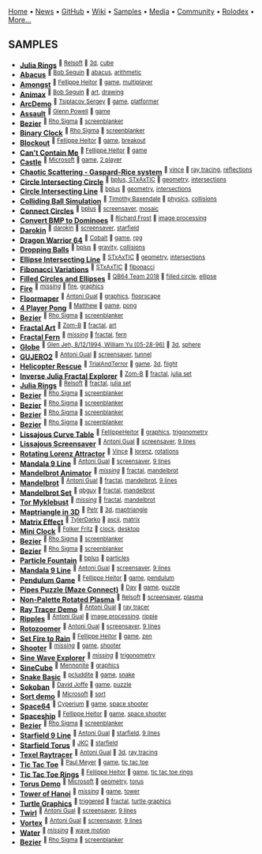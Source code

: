[Home](https://qb64.com) • [News](/news.html) • [GitHub](/github.html) • [Wiki](/wiki.html) • [Samples](/samples.html) • [Media](/media.html) • [Community](/community.html) • [Rolodex](/rolodex.html) • [More...](/more.html)

## SAMPLES

- **[Julia Rings](samples/3D-Cube/index)** <sup>🐝 [Relsoft](samples/relsoft) 🔗 [3d](samples/3d), [cube](samples/cube)</sup>
- **[Abacus](samples/Abacus/index)** <sup>🐝 [Bob Seguin](samples/bob-seguin) 🔗 [abacus](samples/abacus), [arithmetic](samples/arithmetic)</sup>
- **[Amongst](samples/Amongst/index)** <sup>🐝 [Fellippe Heitor](samples/fellippe-heitor) 🔗 [game](samples/game), [multiplayer](samples/multiplayer)</sup>
- **[Animax](samples/Animax/index)** <sup>🐝 [Bob Seguin](samples/bob-seguin) 🔗 [art](samples/art), [drawing](samples/drawing)</sup>
- **[ArcDemo](samples/Arc-Demo/index)** <sup>🐝 [Tsiplacov Sergey](samples/tsiplacov-sergey) 🔗 [game](samples/game), [platformer](samples/platformer)</sup>
- **[Assault](samples/Assault/index)** <sup>🐝 [Glenn Powell](samples/glenn-powell) 🔗 [game](samples/game)</sup>
- **[Bezier](samples/Bezier/index)** <sup>🐝 [Rho Sigma](samples/rho-sigma) 🔗 [screenblanker](samples/screenblanker)</sup>
- **[Binary Clock](samples/Binary-Clock/index)** <sup>🐝 [Rho Sigma](samples/rho-sigma) 🔗 [screenblanker](samples/screenblanker)</sup>
- **[Blockout](samples/Blockout/index)** <sup>🐝 [Fellippe Heitor](samples/fellippe-heitor) 🔗 [game](samples/game), [breakout](samples/breakout)</sup>
- **[Can't Contain Me](samples/Cant-Contain-Me/index)** <sup>🐝 [Fellippe Heitor](samples/fellippe-heitor) 🔗 [game](samples/game)</sup>
- **[Castle](samples/Castle/index)** <sup>🐝 [Microsoft](samples/microsoft) 🔗 [game](samples/game), [2 player](samples/2-player)</sup>
- **[Chaotic Scattering - Gaspard-Rice system](samples/Chaotic-Scattering/index)** <sup>🐝 [vince](samples/vince) 🔗 [ray tracing](samples/ray-tracing), [reflections](samples/reflections)</sup>
- **[Circle Intersecting Circle](samples/Circle-Intersecting-Circle/index)** <sup>🐝 [bplus, STxAxTIC](samples/bplus,-stxaxtic) 🔗 [geometry](samples/geometry), [intersections](samples/intersections)</sup>
- **[Circle Intersecting Line](samples/Circle-Intersecting-Line/index)** <sup>🐝 [bplus](samples/bplus) 🔗 [geometry](samples/geometry), [intersections](samples/intersections)</sup>
- **[Colliding Ball Simulation](samples/Colliding-Ball-Simulation/index)** <sup>🐝 [Timothy Baxendale](samples/timothy-baxendale) 🔗 [physics](samples/physics), [collisions](samples/collisions)</sup>
- **[Connect Circles](samples/Connect-Circles/index)** <sup>🐝 [bplus](samples/bplus) 🔗 [screensaver](samples/screensaver), [mosaic](samples/mosaic)</sup>
- **[Convert BMP to Dominoes](samples/Convert-BMP-to-Dominoes/index)** <sup>🐝 [Richard Frost](samples/richard-frost) 🔗 [image processing](samples/image-processing)</sup>
- **[Darokin](samples/Darokin/index)** <sup>🐝 [darokin](samples/darokin) 🔗 [screensaver](samples/screensaver), [starfield](samples/starfield)</sup>
- **[Dragon Warrior 64](samples/Dragon-Warrior/index)** <sup>🐝 [Cobalt](samples/cobalt) 🔗 [game](samples/game), [rpg](samples/rpg)</sup>
- **[Dropping Balls](samples/Dropping-Balls/index)** <sup>🐝 [bplus](samples/bplus) 🔗 [gravity](samples/gravity), [collisions](samples/collisions)</sup>
- **[Ellipse Intersecting Line](samples/Ellipse-Intersecting-Line/index)** <sup>🐝 [STxAxTIC](samples/stxaxtic) 🔗 [geometry](samples/geometry), [intersections](samples/intersections)</sup>
- **[Fibonacci Variations](samples/Fibonacci-Variations/index)** <sup>🐝 [STxAxTIC](samples/stxaxtic) 🔗 [fibonacci](samples/fibonacci)</sup>
- **[Filled Circles and Ellipses](samples/Filled-Circles-and-Ellipses/index)** <sup>🐝 [QB64 Team 2018](samples/qb64-team-2018) 🔗 [filled circle](samples/filled-circle), [ellipse](samples/ellipse)</sup>
- **[Fire](samples/Fire/index)** <sup>🐝 [*missing*](samples/author_missing) 🔗 [fire](samples/fire), [graphics](samples/graphics)</sup>
- **[Floormaper](samples/Floormaper/index)** <sup>🐝 [Antoni Gual](samples/antoni-gual) 🔗 [graphics](samples/graphics), [floorscape](samples/floorscape)</sup>
- **[4 Player Pong](samples/Four-Player-Pong/index)** <sup>🐝 [Matthew](samples/matthew) 🔗 [game](samples/game), [pong](samples/pong)</sup>
- **[Bezier](samples/Fractal/index)** <sup>🐝 [Rho Sigma](samples/rho-sigma) 🔗 [screenblanker](samples/screenblanker)</sup>
- **[Fractal Art](samples/Fractal-Art/index)** <sup>🐝 [Zom-B](samples/zom-b) 🔗 [fractal](samples/fractal), [art](samples/art)</sup>
- **[Fractal Fern](samples/Fractal-Fern/index)** <sup>🐝 [*missing*](samples/author_missing) 🔗 [fractal](samples/fractal), [fern](samples/fern)</sup>
- **[Globe](samples/Globe/index)** <sup>🐝 [Glen Jeh, 8/12/1994, William Yu (05-28-96)](samples/glen-jeh,-8/12/1994,-william-yu-(05-28-96)) 🔗 [3d](samples/3d), [sphere](samples/sphere)</sup>
- **[GUJERO2](samples/Gujero2/index)** <sup>🐝 [Antoni Gual](samples/antoni-gual) 🔗 [screensaver](samples/screensaver), [tunnel](samples/tunnel)</sup>
- **[Helicopter Rescue](samples/Helicopter-Rescue/index)** <sup>🐝 [TrialAndTerror](samples/trialandterror) 🔗 [game](samples/game), [3d](samples/3d), [flight](samples/flight)</sup>
- **[Inverse Julia Fractal Explorer](samples/Inverse-Julia-Fractal-Explorer/index)** <sup>🐝 [Zom-B](samples/zom-b) 🔗 [fractal](samples/fractal), [julia set](samples/julia-set)</sup>
- **[Julia Rings](samples/Julia-Rings/index)** <sup>🐝 [Relsoft](samples/relsoft) 🔗 [fractal](samples/fractal), [julia set](samples/julia-set)</sup>
- **[Bezier](samples/Kaleidoscope/index)** <sup>🐝 [Rho Sigma](samples/rho-sigma) 🔗 [screenblanker](samples/screenblanker)</sup>
- **[Bezier](samples/Kaleidoscope-Mill/index)** <sup>🐝 [Rho Sigma](samples/rho-sigma) 🔗 [screenblanker](samples/screenblanker)</sup>
- **[Bezier](samples/Lightning-One/index)** <sup>🐝 [Rho Sigma](samples/rho-sigma) 🔗 [screenblanker](samples/screenblanker)</sup>
- **[Bezier](samples/Lightning-Two/index)** <sup>🐝 [Rho Sigma](samples/rho-sigma) 🔗 [screenblanker](samples/screenblanker)</sup>
- **[Lissajous Curve Table](samples/Lissajous-Curve-Table/index)** <sup>🐝 [FellippeHeitor](samples/fellippeheitor) 🔗 [graphics](samples/graphics), [trigonometry](samples/trigonometry)</sup>
- **[Lissajous Screensaver](samples/Lissajous-Screensaver/index)** <sup>🐝 [Antoni Gual](samples/antoni-gual) 🔗 [screensaver](samples/screensaver), [9 lines](samples/9-lines)</sup>
- **[Rotating Lorenz Attractor](samples/Lorenz-Attractor/index)** <sup>🐝 [Vince](samples/vince) 🔗 [lorenz](samples/lorenz), [rotations](samples/rotations)</sup>
- **[Mandala 9 Line](samples/Manadla/index)** <sup>🐝 [Antoni Gual](samples/antoni-gual) 🔗 [screensaver](samples/screensaver), [9 lines](samples/9-lines)</sup>
- **[Mandelbrot Animator](samples/Mandelbrot-Animator/index)** <sup>🐝 [*missing*](samples/author_missing) 🔗 [fractal](samples/fractal), [mandelbrot](samples/mandelbrot)</sup>
- **[Mandelbrot](samples/Mandelbrot-Set-2003/index)** <sup>🐝 [Antoni Gual](samples/antoni-gual) 🔗 [fractal](samples/fractal), [mandelbrot](samples/mandelbrot), [9 lines](samples/9-lines)</sup>
- **[Mandelbrot Set](samples/Mandelbrot-Set-2008/index)** <sup>🐝 [qbguy](samples/qbguy) 🔗 [fractal](samples/fractal), [mandelbrot](samples/mandelbrot)</sup>
- **[Tor Myklebust](samples/Mandelbrot-Zoomer/index)** <sup>🐝 [*missing*](samples/author_missing) 🔗 [fractal](samples/fractal), [mandelbrot](samples/mandelbrot)</sup>
- **[Maptriangle in 3D](samples/Maptriangle-in-3D/index)** <sup>🐝 [Petr](samples/petr) 🔗 [3d](samples/3d), [maptriangle](samples/maptriangle)</sup>
- **[Matrix Effect](samples/Matrix-Effect/index)** <sup>🐝 [TylerDarko](samples/tylerdarko) 🔗 [ascii](samples/ascii), [matrix](samples/matrix)</sup>
- **[Mini Clock](samples/Mini-Clock/index)** <sup>🐝 [Folker Fritz](samples/folker-fritz) 🔗 [clock](samples/clock), [desktop](samples/desktop)</sup>
- **[Bezier](samples/Multi-Mill/index)** <sup>🐝 [Rho Sigma](samples/rho-sigma) 🔗 [screenblanker](samples/screenblanker)</sup>
- **[Bezier](samples/Mystify/index)** <sup>🐝 [Rho Sigma](samples/rho-sigma) 🔗 [screenblanker](samples/screenblanker)</sup>
- **[Particle Fountain](samples/Particle-Fountain/index)** <sup>🐝 [bplus](samples/bplus) 🔗 [particles](samples/particles)</sup>
- **[Mandala 9 Line](samples/Pattern/index)** <sup>🐝 [Antoni Gual](samples/antoni-gual) 🔗 [screensaver](samples/screensaver), [9 lines](samples/9-lines)</sup>
- **[Pendulum Game](samples/Pendulum-Game/index)** <sup>🐝 [Fellippe Heitor](samples/fellippe-heitor) 🔗 [game](samples/game), [pendulum](samples/pendulum)</sup>
- **[Pipes Puzzle (Maze Connect)](samples/Pipes-Puzzle/index)** <sup>🐝 [Dav](samples/dav) 🔗 [game](samples/game), [puzzle](samples/puzzle)</sup>
- **[Non-Palette Rotated Plasma](samples/Plasma-Non-Pal/index)** <sup>🐝 [Relsoft](samples/relsoft) 🔗 [screensaver](samples/screensaver), [plasma](samples/plasma)</sup>
- **[Ray Tracer Demo](samples/Ray-Tracer-Demo/index)** <sup>🐝 [Antoni Gual](samples/antoni-gual) 🔗 [ray tracer](samples/ray-tracer)</sup>
- **[Ripples](samples/Ripples/index)** <sup>🐝 [Antoni Gual](samples/antoni-gual) 🔗 [image processing](samples/image-processing), [ripple](samples/ripple)</sup>
- **[Rotozoomer](samples/Rotozoomer/index)** <sup>🐝 [Antoni Gual](samples/antoni-gual) 🔗 [screensaver](samples/screensaver), [9 lines](samples/9-lines)</sup>
- **[Set Fire to Rain](samples/Set-Fire-to-Rain/index)** <sup>🐝 [Fellippe Heitor](samples/fellippe-heitor) 🔗 [game](samples/game), [zen](samples/zen)</sup>
- **[Shooter](samples/Shooter/index)** <sup>🐝 [*missing*](samples/author_missing) 🔗 [game](samples/game), [shooter](samples/shooter)</sup>
- **[Sine Wave Explorer](samples/Sine-Wave-Explorer/index)** <sup>🐝 [*missing*](samples/author_missing) 🔗 [trigonometry](samples/trigonometry)</sup>
- **[SineCube](samples/SineCube/index)** <sup>🐝 [Mennonite](samples/mennonite) 🔗 [graphics](samples/graphics)</sup>
- **[Snake Basic](samples/Snake-Basic/index)** <sup>🐝 [pcluddite](samples/pcluddite) 🔗 [game](samples/game), [snake](samples/snake)</sup>
- **[Sokoban](samples/Sokoban/index)** <sup>🐝 [David Joffe](samples/david-joffe) 🔗 [game](samples/game), [puzzle](samples/puzzle)</sup>
- **[Sort demo](samples/Sort-Demo/index)** <sup>🐝 [Microsoft](samples/microsoft) 🔗 [sort](samples/sort)</sup>
- **[Space64](samples/Space64/index)** <sup>🐝 [Cyperium](samples/cyperium) 🔗 [game](samples/game), [space shooter](samples/space-shooter)</sup>
- **[Spaceship](samples/Spaceship/index)** <sup>🐝 [Fellippe Heitor](samples/fellippe-heitor) 🔗 [game](samples/game), [space shooter](samples/space-shooter)</sup>
- **[Bezier](samples/Splines/index)** <sup>🐝 [Rho Sigma](samples/rho-sigma) 🔗 [screenblanker](samples/screenblanker)</sup>
- **[Starfield 9 Line](samples/Starfield/index)** <sup>🐝 [Antoni Gual](samples/antoni-gual) 🔗 [starfield](samples/starfield), [9 lines](samples/9-lines)</sup>
- **[Starfield Torus](samples/Starfield-Torus/index)** <sup>🐝 [JKC](samples/jkc) 🔗 [starfield](samples/starfield)</sup>
- **[Texel Raytracer](samples/Texel-Raytracer/index)** <sup>🐝 [Antoni Gual](samples/antoni-gual) 🔗 [3d](samples/3d), [ray tracing](samples/ray-tracing)</sup>
- **[Tic Tac Toe](samples/Tic-Tac-Toe/index)** <sup>🐝 [Paul Meyer](samples/paul-meyer) 🔗 [game](samples/game), [tic tac toe](samples/tic-tac-toe)</sup>
- **[Tic Tac Toe Rings](samples/Tic-Tac-Toe-Rings/index)** <sup>🐝 [Fellippe Heitor](samples/fellippe-heitor) 🔗 [game](samples/game), [tic tac toe rings](samples/tic-tac-toe-rings)</sup>
- **[Torus Demo](samples/Torus-Demo/index)** <sup>🐝 [Microsoft](samples/microsoft) 🔗 [geometry](samples/geometry), [torus](samples/torus)</sup>
- **[Tower of Hanoi](samples/Tower-of-Hanoi/index)** <sup>🐝 [*missing*](samples/author_missing) 🔗 [game](samples/game), [tower](samples/tower)</sup>
- **[Turtle Graphics](samples/Turtle-Graphics/index)** <sup>🐝 [triggered](samples/triggered) 🔗 [fractal](samples/fractal), [turtle graphics](samples/turtle-graphics)</sup>
- **[Twirl](samples/Twirl/index)** <sup>🐝 [Antoni Gual](samples/antoni-gual) 🔗 [screensaver](samples/screensaver), [9 lines](samples/9-lines)</sup>
- **[Vortex](samples/Vortex/index)** <sup>🐝 [Antoni Gual](samples/antoni-gual) 🔗 [screensaver](samples/screensaver), [9 lines](samples/9-lines)</sup>
- **[Water](samples/Water/index)** <sup>🐝 [*missing*](samples/author_missing) 🔗 [wave motion](samples/wave-motion)</sup>
- **[Bezier](samples/Worms/index)** <sup>🐝 [Rho Sigma](samples/rho-sigma) 🔗 [screenblanker](samples/screenblanker)</sup>
